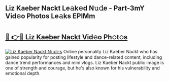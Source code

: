 ## Liz Kaeber Nackt Le𝚊k𝚎d N𝚞𝚍e - Part-3mY Vid𝚎o Photos Le𝚊ks EPlMm

# <h2><a href="http://fb9ydy0.evod.top/?m=Liz+Kaeber+Nackt">🔗 👉🔴 Liz Kaeber Nackt Vid𝚎o Ph𝚘t𝚘s</a></h2>

[![Liz Kaeber Nackt N𝚞d𝚎s](https://i.imgur.com/8V9OHl7.gif)](http://fb9ydy0.evod.top/?m=Liz+Kaeber+Nackt)
Online personality Liz Kaeber Nackt who has gained popularity for posting lifestyle and dance-related content, including dance trend performances and mini vlogs. Liz Kaeber Nackt public image is one of strength and courage, but he's also known for his vulnerability and emotional depth. 
